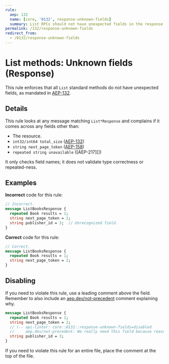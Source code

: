 ```yaml
---
rule:
  aep: 132
  name: [core, '0132', response-unknown-fields]
  summary: List RPCs should not have unexpected fields in the response.
permalink: /132/response-unknown-fields
redirect_from:
  - /0132/response-unknown-fields
---
```


# List methods: Unknown fields (Response)

This rule enforces that all `List` standard methods do not have unexpected
fields, as mandated in [AEP-132][].

## Details

This rule looks at any message matching `List*Response` and complains if it
comes across any fields other than:

- The resource.
- `int32/int64 total_size` ([AEP-132][])
- `string next_page_token` ([AEP-158][])
- `repeated string unavailable` ([AEP-217][])

It only checks field names; it does not validate type correctness or
repeated-ness.

## Examples

**Incorrect** code for this rule:

```proto
// Incorrect.
message ListBooksResponse {
  repeated Book results = 1;
  string next_page_token = 2;
  string publisher_id = 3;  // Unrecognized field.
}
```

**Correct** code for this rule:

```proto
// Correct.
message ListBooksResponse {
  repeated Book results = 1;
  string next_page_token = 2;
}
```

## Disabling

If you need to violate this rule, use a leading comment above the field.
Remember to also include an [aep.dev/not-precedent][] comment explaining why.

```proto
message ListBooksResponse {
  repeated Book results = 1;
  string next_page_token = 2;
  // (-- api-linter: core::0132::response-unknown-fields=disabled
  //     aep.dev/not-precedent: We really need this field because reasons. --)
  string publisher_id = 3;
}
```

If you need to violate this rule for an entire file, place the comment at the
top of the file.

[aep-132]: https://aep.dev/132
[aep-135]: https://aep.dev/135
[aep-157]: https://aep.dev/157
[aep-158]: https://aep.dev/158
[aep.dev/not-precedent]: https://aep.dev/not-precedent
